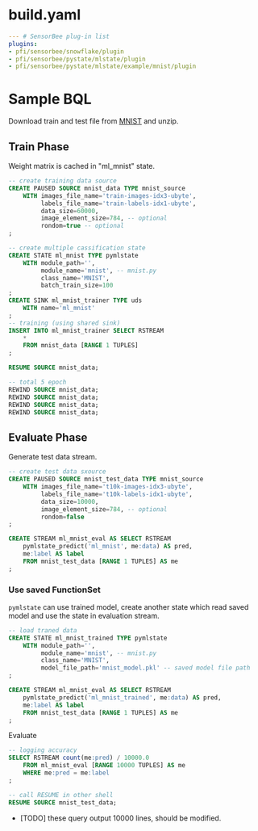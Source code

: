 # build.yaml

```yaml
--- # SensorBee plug-in list
plugins:
- pfi/sensorbee/snowflake/plugin
- pfi/sensorbee/pystate/mlstate/plugin
- pfi/sensorbee/pystate/mlstate/example/mnist/plugin
```

# Sample BQL

Download train and test file from [MNIST](http://yann.lecun.com/exdb/mnist/) and unzip.

## Train Phase

Weight matrix is cached in "ml_mnist" state.

```sql
-- create training data source
CREATE PAUSED SOURCE mnist_data TYPE mnist_source
    WITH images_file_name='train-images-idx3-ubyte',
         labels_file_name='train-labels-idx1-ubyte',
         data_size=60000,
         image_element_size=784, -- optional
         rondom=true -- optional
;

-- create multiple cassification state
CREATE STATE ml_mnist TYPE pymlstate
    WITH module_path='',
         module_name='mnist', -- mnist.py
         class_name='MNIST',
         batch_train_size=100
;
CREATE SINK ml_mnist_trainer TYPE uds
    WITH name='ml_mnist'
;
-- training (using shared sink)
INSERT INTO ml_mnist_trainer SELECT RSTREAM
    *
    FROM mnist_data [RANGE 1 TUPLES]
;

RESUME SOURCE mnist_data;

-- total 5 epoch
REWIND SOURCE mnist_data;
REWIND SOURCE mnist_data;
REWIND SOURCE mnist_data;
REWIND SOURCE mnist_data;
```

## Evaluate Phase

Generate test data stream.

```sql
-- create test data sxource
CREATE PAUSED SOURCE mnist_test_data TYPE mnist_source
    WITH images_file_name='t10k-images-idx3-ubyte',
         labels_file_name='t10k-labels-idx1-ubyte',
         data_size=10000,
         image_element_size=784, -- optional
         rondom=false
;

CREATE STREAM ml_mnist_eval AS SELECT RSTREAM
    pymlstate_predict('ml_mnist', me:data) AS pred,
    me:label AS label
    FROM mnist_test_data [RANGE 1 TUPLES] AS me
;
```

### Use saved FunctionSet

`pymlstate` can use trained model, create another state which read saved model and use the state in evaluation stream.

```sql
-- load traned data
CREATE STATE ml_mnist_trained TYPE pymlstate
    WITH module_path='',
         module_name='mnist', -- mnist.py
         class_name='MNIST',
         model_file_path='mnist_model.pkl' -- saved model file path
;

CREATE STREAM ml_mnist_eval AS SELECT RSTREAM
    pymlstate_predict('ml_mnist_trained', me:data) AS pred,
    me:label AS label
    FROM mnist_test_data [RANGE 1 TUPLES] AS me
;
```

Evaluate

```sql
-- logging accuracy
SELECT RSTREAM count(me:pred) / 10000.0
    FROM ml_mnist_eval [RANGE 10000 TUPLES] AS me
    WHERE me:pred = me:label
;

-- call RESUME in other shell
RESUME SOURCE mnist_test_data;
```

* [TODO] these query output 10000 lines, should be modified.
